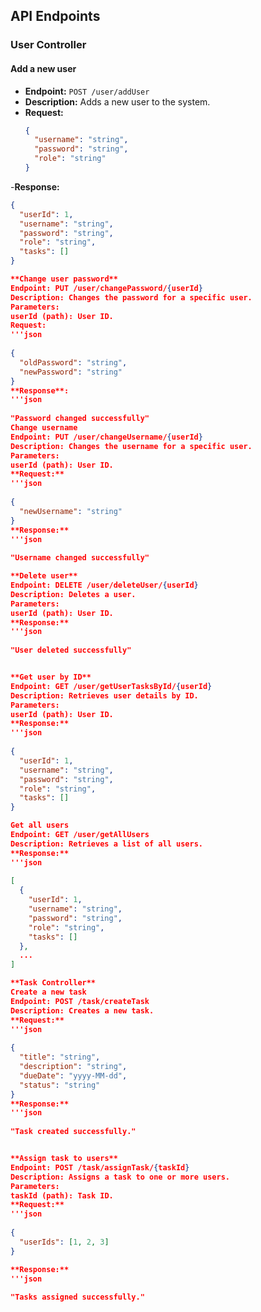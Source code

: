 ## API Endpoints

### User Controller

#### Add a new user

- **Endpoint:** `POST /user/addUser`
- **Description:** Adds a new user to the system.
- **Request:**
  ```json
  {
    "username": "string",
    "password": "string",
    "role": "string"
  }
-**Response:**

```json
{
  "userId": 1,
  "username": "string",
  "password": "string",
  "role": "string",
  "tasks": []
}

**Change user password**
Endpoint: PUT /user/changePassword/{userId}
Description: Changes the password for a specific user.
Parameters:
userId (path): User ID.
Request:
'''json
 
{
  "oldPassword": "string",
  "newPassword": "string"
}
**Response**:
'''json
 
"Password changed successfully"
Change username
Endpoint: PUT /user/changeUsername/{userId}
Description: Changes the username for a specific user.
Parameters:
userId (path): User ID.
**Request:**
'''json
 
{
  "newUsername": "string"
}
**Response:**
'''json
 
"Username changed successfully"

**Delete user**
Endpoint: DELETE /user/deleteUser/{userId}
Description: Deletes a user.
Parameters:
userId (path): User ID.
**Response:**
'''json
 
"User deleted successfully"


**Get user by ID**
Endpoint: GET /user/getUserTasksById/{userId}
Description: Retrieves user details by ID.
Parameters:
userId (path): User ID.
**Response:**
'''json
 
{
  "userId": 1,
  "username": "string",
  "password": "string",
  "role": "string",
  "tasks": []
}

Get all users
Endpoint: GET /user/getAllUsers
Description: Retrieves a list of all users.
**Response:**
'''json
 
[
  {
    "userId": 1,
    "username": "string",
    "password": "string",
    "role": "string",
    "tasks": []
  },
  ...
]

**Task Controller**
Create a new task
Endpoint: POST /task/createTask
Description: Creates a new task.
**Request:**
'''json
 
{
  "title": "string",
  "description": "string",
  "dueDate": "yyyy-MM-dd",
  "status": "string"
}
**Response:**
'''json
 
"Task created successfully."


**Assign task to users**
Endpoint: POST /task/assignTask/{taskId}
Description: Assigns a task to one or more users.
Parameters:
taskId (path): Task ID.
**Request:**
'''json
 
{
  "userIds": [1, 2, 3]
}

**Response:**
'''json
 
"Tasks assigned successfully."

